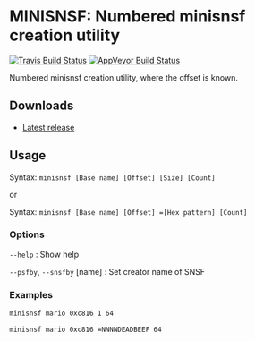 MINISNSF: Numbered minisnsf creation utility
============================================
[![Travis Build Status](https://travis-ci.com/loveemu/minisnsf.svg?branch=master)](https://travis-ci.com/loveemu/minisnsf) [![AppVeyor Build Status](https://ci.appveyor.com/api/projects/status/4os92k855s51kuxw/branch/master?svg=true)](https://ci.appveyor.com/project/loveemu/minisnsf/branch/master)

Numbered minisnsf creation utility, where the offset is known.

Downloads
---------

- [Latest release](https://github.com/loveemu/minisnsf/releases/latest)

Usage
-----

Syntax: `minisnsf [Base name] [Offset] [Size] [Count]`

or

Syntax: `minisnsf [Base name] [Offset] =[Hex pattern] [Count]`

### Options

`--help`
  : Show help

`--psfby`, `--snsfby` [name]
  : Set creator name of SNSF

### Examples

```bash
minisnsf mario 0xc816 1 64
```

```bash
minisnsf mario 0xc816 =NNNNDEADBEEF 64
```
